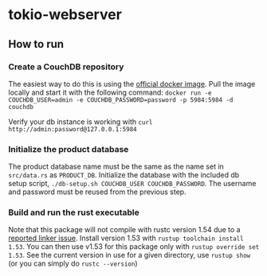 # tokio-webserver

## How to run

### Create a CouchDB repository

The easiest way to do this is using the [official docker image](https://hub.docker.com/_/couchdb/). Pull the image locally and start it with the following command:
`docker run -e COUCHDB_USER=admin -e COUCHDB_PASSWORD=password -p 5984:5984 -d couchdb`

Verify your db instance is working with `curl http://admin:password@127.0.0.1:5984`

### Initialize the product database

The product database name must be the same as the name set in `src/data.rs` as `PRODUCT_DB`. Initialize the database with the included db setup script, `./db-setup.sh COUCHDB_USER COUCHDB_PASSWORD`. The username and password must be reused from the previous step.

### Build and run the rust executable
 
Note that this package will not compile with rustc version 1.54 due to a [reported linker issue](https://github.com/rust-lang/rust/issues/88246). Install version 1.53 with `rustup toolchain install 1.53`. You can then use v1.53 for this package only with `rustup override set 1.53`. See the current version in use for a given directory, use `rustup show` (or you can simply do `rustc --version`)
